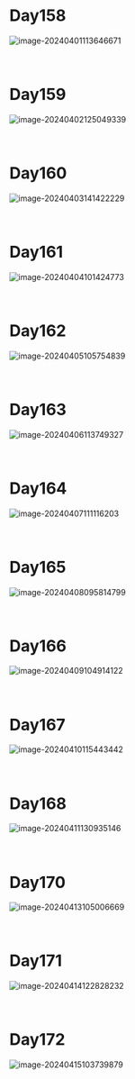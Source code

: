 # Day158

![image-20240401113646671](./assets/image-20240401113646671.png)

&nbsp;

# Day159

![image-20240402125049339](./assets/image-20240402125049339.png)

&nbsp;

# Day160

![image-20240403141422229](./assets/image-20240403141422229.png)

&nbsp;

# Day161

![image-20240404101424773](./assets/image-20240404101424773.png)

&nbsp;

# Day162

![image-20240405105754839](./assets/image-20240405105754839.png)

&nbsp;

# Day163

![image-20240406113749327](./assets/image-20240406113749327.png)

&nbsp;

# Day164

![image-20240407111116203](./assets/image-20240407111116203.png)

&nbsp;

# Day165

![image-20240408095814799](./assets/image-20240408095814799.png)

&nbsp;

# Day166

![image-20240409104914122](./assets/image-20240409104914122.png)

&nbsp;

# Day167

![image-20240410115443442](./assets/image-20240410115443442.png)

&nbsp;

# Day168

![image-20240411130935146](./assets/image-20240411130935146.png)

&nbsp;

# Day170

![image-20240413105006669](./assets/image-20240413105006669.png)

&nbsp;

# Day171

![image-20240414122828232](./assets/image-20240414122828232.png)

&nbsp;

# Day172

![image-20240415103739879](./assets/image-20240415103739879.png)